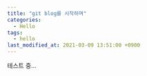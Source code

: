 ```yaml
---
title: "git blog를 시작하며"
categories:
  - Hello
tags:
  - hello
last_modified_at: 2021-03-09 13:51:00 +0900
---
```


테스트 중...